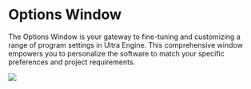 # Options Window

The Options Window is your gateway to fine-tuning and customizing a range of program settings in Ultra Engine. This comprehensive window empowers you to personalize the software to match your specific preferences and project requirements.

![](https://github.com/UltraEngine/Documentation/blob/master/Images/optionswindow.png?raw=true)
